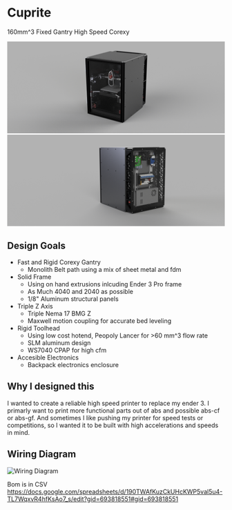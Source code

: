 # Cuprite
160mm^3 Fixed Gantry High Speed Corexy

![Cuprite](/Images/Cuprite%20v21.png)
![Back Panel render](/Images/Back%20Panel%20Render.png)

## Design Goals
- Fast and Rigid Corexy Gantry
  * Monolith Belt path using a mix of sheet metal and fdm 
- Solid Frame
  * Using on hand extrusions inlcuding Ender 3 Pro frame
  * As Much 4040 and 2040 as possible
  * 1/8" Aluminum structural panels
- Triple Z Axis
  * Triple Nema 17 BMG Z
  * Maxwell motion coupling for accurate bed leveling
- Rigid Toolhead 
  * Using low cost hotend, Peopoly Lancer for >60 mm^3 flow rate
  * SLM aluminum design
  * WS7040 CPAP for high cfm 
- Accesible Electronics
  * Backpack electronics enclosure

 ## Why I designed this
 I wanted to create a reliable high speed printer to replace my ender 3. I primarly want to print more functional parts out of abs and possible abs-cf or abs-gf. And sometimes I like pushing my printer for speed tests or competitions, so I wanted it to be built with high accelerations and speeds in mind.

## Wiring Diagram
![Wiring Diagram](/Images/Cuprite%20Wiring.png)

 Bom is in CSV
 https://docs.google.com/spreadsheets/d/190TWAfKuzCkUHcKWP5val5u4-TL7WqxvR4hfKsAo7_s/edit?gid=693818551#gid=693818551
   
